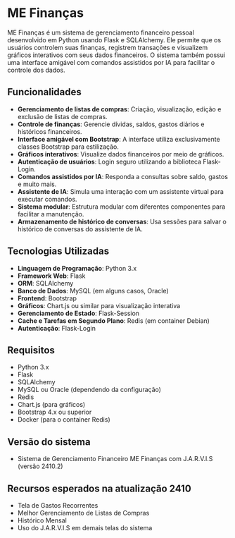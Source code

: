 # ME Finanças

ME Finanças é um sistema de gerenciamento financeiro pessoal desenvolvido em Python usando Flask e SQLAlchemy. Ele permite que os usuários controlem suas finanças, registrem transações e visualizem gráficos interativos com seus dados financeiros. O sistema também possui uma interface amigável com comandos assistidos por IA para facilitar o controle dos dados.

## Funcionalidades

- **Gerenciamento de listas de compras**: Criação, visualização, edição e exclusão de listas de compras.
- **Controle de finanças**: Gerencie dívidas, saldos, gastos diários e históricos financeiros.
- **Interface amigável com Bootstrap**: A interface utiliza exclusivamente classes Bootstrap para estilização.
- **Gráficos interativos**: Visualize dados financeiros por meio de gráficos.
- **Autenticação de usuários**: Login seguro utilizando a biblioteca Flask-Login.
- **Comandos assistidos por IA**: Responda a consultas sobre saldo, gastos e muito mais.
- **Assistente de IA**: Simula uma interação com um assistente virtual para executar comandos.
- **Sistema modular**: Estrutura modular com diferentes componentes para facilitar a manutenção.
- **Armazenamento de histórico de conversas**: Usa sessões para salvar o histórico de conversas do assistente de IA.

## Tecnologias Utilizadas

- **Linguagem de Programação**: Python 3.x
- **Framework Web**: Flask
- **ORM**: SQLAlchemy
- **Banco de Dados**: MySQL (em alguns casos, Oracle)
- **Frontend**: Bootstrap
- **Gráficos**: Chart.js ou similar para visualização interativa
- **Gerenciamento de Estado**: Flask-Session
- **Cache e Tarefas em Segundo Plano**: Redis (em container Debian)
- **Autenticação**: Flask-Login

## Requisitos

- Python 3.x
- Flask
- SQLAlchemy
- MySQL ou Oracle (dependendo da configuração)
- Redis
- Chart.js (para gráficos)
- Bootstrap 4.x ou superior
- Docker (para o container Redis)

## Versão do sistema
- Sistema de Gerenciamento Financeiro ME Finanças com J.A.R.V.I.S (versão 2410.2)

## Recursos esperados na atualização 2410

- Tela de Gastos Recorrentes
- Melhor Gerenciamento de Listas de Compras
- Histórico Mensal
- Uso do J.A.R.V.I.S em demais telas do sistema
